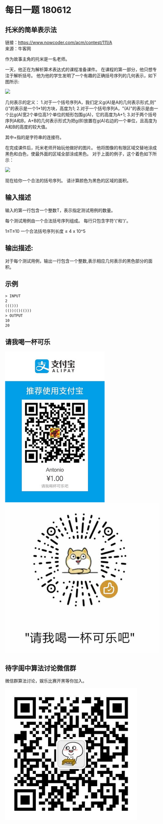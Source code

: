 # 每日一题 180612

## 托米的简单表示法

链接：https://www.nowcoder.com/acm/contest/111/A       
来源：牛客网

作为故事主角的托米是一名老师。

一天，他正在为解析算术表达式的课程准备课件。 在课程的第一部分，他只想专注于解析括号。 他为他的学生发明了一个有趣的正确括号序列的几何表示，如下图所示:

![](http://wizmann-pic.qiniudn.com/18-6-12/64778780.jpg)

几何表示的定义：
1.对于一个括号序列A，我们定义g(A)是A的几何表示形式,则"()"的表示是一个1*1的方块，高度为1;
2.对于一个括号序列A，"(A)"的表示是由一个比g(A)宽2个单位高1个单位的矩形包围g(A)，它的高度为A+1;
3.对于两个括号序列A和B，A+B的几何表示形式为把g(B)放置在g(A)右边的一个单位，且高度为A和B的高度的较大值。

其中+指的是字符串的连接符。

在完成课件后，托米老师开始玩他做好的图片。 他将图像的有限区域交替地涂成黑色和白色，使最外面的区域全部涂成黑色。 对于上面的例子，这个着色如下所示：

![](http://wizmann-pic.qiniudn.com/18-6-12/62059979.jpg)

现在给你一个合法的括号序列。 请计算颜色为黑色的区域的面积。

## 输入描述

输入的第一行包含一个整数T，表示指定测试用例的数量。

每个测试用例由一个合法括号序列组成。 每行只包含字符'('和')'。


1≤T≤10
一个合法括号序列长度 ≤ 4 x 10^5

## 输出描述:

对于每个测试用例，输出一行包含一个整数,表示相应几何表示的黑色部分的面积。

## 示例
```
> INPUT
2
((()))
(())(()(()))
> OUTPUT
10
20
```

## 请我喝一杯可乐

![](https://raw.githubusercontent.com/Inapt19/Resource/master/bonus_QR.jpg)
![](https://raw.githubusercontent.com/Inapt19/Resource/master/wechat_bonus_qr.jpg)

## 待字闺中算法讨论微信群

微信群算法讨论，娱乐比赛开黑等你加入。

![](https://raw.githubusercontent.com/Inapt19/Resource/master/wechat_QR.jpg)
